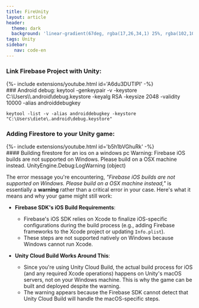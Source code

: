 ```yaml
---
title: FireUnity
layout: article
header:
  theme: dark
  background: 'linear-gradient(67deg, rgba(17,26,34,1) 25%, rgba(102,102,102,1) 43%, rgba(255,255,255,1) 80%)'
tags: Unity
sidebar:
   nav: code-en
---
```


### Link Firebase Project with Unity:
<div>{%- include extensions/youtube.html id='A6du3DUTIPI' -%}</div>
### Android debug:
    keytool -genkeypair -v -keystore C:\Users\<YourUsername>\.android\debug.keystore -keyalg RSA -keysize 2048 -validity 10000 -alias androiddebugkey

    keytool -list -v -alias androiddebugkey -keystore "C:\Users\diete\.android\debug.keystore"

### Adding Firestore to your Unity game:
<div>{%- include extensions/youtube.html id='b5h1bVGhuRk' -%}</div>
#### Building firestore for an ios on a windows pc Warning:
Firebase iOS builds are not supported on Windows. Please build on a OSX machine instead.
UnityEngine.Debug:LogWarning (object)

The error message you're encountering, _"Firebase iOS builds are not supported on Windows. Please build on a OSX machine instead,"_ is essentially a **warning** rather than a critical error in your case. Here's what it means and why your game might still work:

- **Firebase SDK's iOS Build Requirements**:

    - Firebase's iOS SDK relies on Xcode to finalize iOS-specific configurations during the build process (e.g., adding Firebase frameworks to the Xcode project or updating `Info.plist`).
    - These steps are not supported natively on Windows because Windows cannot run Xcode.

- **Unity Cloud Build Works Around This**:

    - Since you're using Unity Cloud Build, the actual build process for iOS (and any required Xcode operations) happens on Unity's macOS servers, not on your Windows machine. This is why the game can be built and deployed despite the warning.
    - The warning appears because the Firebase SDK cannot detect that Unity Cloud Build will handle the macOS-specific steps.



